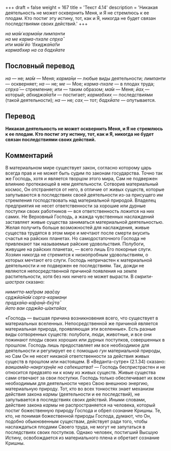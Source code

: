 +++
draft = false
weight = 167
title = 'Текст 4.14'
description = 'Никакая деятельность не может осквернить Меня, и Я не стремлюсь к ее плодам. Кто постиг эту истину, тот, как и Я, никогда не будет связан последствиями своих действий.'
+++

_на ма̄м̇ карма̄н̣и лимпанти  
на ме карма-пхале спр̣ха̄  
ити ма̄м̇ йо ’бхиджа̄на̄ти  
кармабхир на са бадхйате_

## Пословный перевод

_на_ — не; _ма̄м_ — Меня; _карма̄н̣и_ — любые виды деятельности; _лимпанти_ — оскверняет; _на_ — не; _ме_ — Мое; _карма_\-_пхале_ — в плодах труда; _спр̣ха̄_ — стремление; _ити_ — таким образом; _ма̄м_ — Меня; _йах̣_ — который; _абхиджа̄на̄ти_ — постигает; _кармабхих̣_ — последствиями (такой деятельности); _на_ — не; _сах̣_ — тот; _бадхйате_ — опутывается.

## Перевод

**Никакая деятельность не может осквернить Меня, и Я не стремлюсь к ее плодам. Кто постиг эту истину, тот, как и Я, никогда не будет связан последствиями своих действий.**

## Комментарий

В материальном мире существует закон, согласно которому царь всегда прав и не может быть судим по законам государства. Точно так же Господь, хотя и является творцом этого мира, Сам не подвержен влиянию протекающей в нем деятельности. Сотворив материальный космос, Он отстраняется от него, в отличие от живых существ, которые запутываются в последствиях своей деятельности из-за присущего им стремления господствовать над материальной природой. Владелец предприятия не несет ответственности за хорошие или дурные поступки своих работников — вся ответственность ложится на них самих. Не Верховный Господь, а жажда чувственных наслаждений заставляет живые существа заниматься материальной деятельностью. Желая получить больше возможностей для наслаждения, живые существа трудятся в этом мире и мечтают после смерти вкусить счастья на райских планетах. Но самодостаточного Господа не привлекают так называемые райские удовольствия. Полубоги, живущие на райских планетах, — всего лишь Его покорные слуги. Хозяин никогда не стремится к низкопробным удовольствиям, о которых мечтают его слуги. Господь непричастен к материальной деятельности и не подвержен ее последствиям. Так, дожди не являются непосредственной причиной появления на земле растительности, хотя без них ничего не может вырасти. В _смрити-шастрах_ сказано:

_нимитта-ма̄трам эва̄сау  
ср̣джйа̄на̄м̇ сарга-карман̣и  
прадха̄на-ка̄ран̣ӣ-бхӯта̄  
йато ваи ср̣джйа-ш́актайах̣_

«Господь — высшая причина возникновения всего, что существует в материальных вселенных. Непосредственной же причиной является материальная природа, проявляющая эти вселенные». Есть разные виды сотворенных существ: полубоги, люди, животные, и все они пожинают плоды своих хороших или дурных поступков, совершенных в прошлом. Господь лишь предоставляет им все необходимое для деятельности и регулирует ее с помощью _гун_ материальной природы, но Сам Он не несет никакой ответственности за действия живых существ в прошлом или настоящем. В «Веданта-сутре» (2.1.34) сказано: _ваишамйа-наиргхр̣н̣йе на са̄пекшатва̄т_ — Господь беспристрастен и не относится предвзято ни к кому из живых существ. Живые существа сами отвечают за свои поступки. Господь только обеспечивает их всем необходимым для деятельности через Свою внешнюю энергию, материальную природу. Тот, кто во всех тонкостях знает механизм действия закона _кармы_ (деятельности и ее последствий), не запутывается в последствиях своих действий. Иными словами, действие закона _кармы_ не распространяется на человека, который постиг божественную природу Господа и обрел сознание Кришны. Те, кто, не понимая божественной природы Господа, думают, что Он, подобно обыкновенным существам, действует ради того, чтобы наслаждаться плодами Своего труда, не могут не запутаться в последствиях своих поступков. Однако человек, постигший Высшую Истину, освобождается из материального плена и обретает сознание Кришны.
